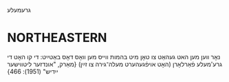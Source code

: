 גרעמעלע

NORTHEASTERN
==============

נאָר ווען מען האט געהאַט צו טאָן מיט בהמות ווייס מען וואָס דאָס באַטײַט: די קו האָט די גרע'מעלע פֿאַרלאָרן (האָט אויפֿגעהערט מעלה־גירה צו זײַן)
{מאַרק, "אונדזער ליטווישער ייִדיש" (1951): 466}
